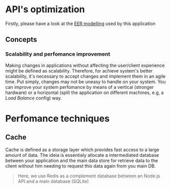 # API's optimization

Firstly, please have a look at the [EER modelling](https://whimsical.com/hospital-LUBPnbw7kzAbDqbY1GWLKR) used by this application

## Concepts

### Scalability and perfomance improvement

Making changes in applications without affecting the user/client experience might be defined as scalability. Therefore, for achieve system's better scalability, it's necessary to accept changes and implement them in an agile time. Put simply, changes may not be uneasy to handle on your system. You can improve your system perfomance by means of a vertical (stronger hardware) or a horizontal (split the application on different machines, e.g, a *Load Balance* config) way.

# Perfomance techniques

## Cache

Cache is defined as a storage layer which provides fast access to a large amount of data. The ideia is essentialy allocate a intermediated database between your application and the main data store for retrieve data to the client without him needing to request this data again from you main DB.

> Here, we use Redis as a complement database between an Node.js API and a main database (SQLite)
